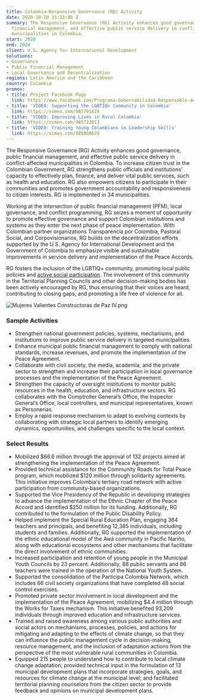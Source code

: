 ```yaml
---
title: Colombia—Responsive Governance (RG) Activity
date: 2020-10-20 15:33:00 Z
summary: The Responsive Governance (RG) Activity enhances good governance, public
  financial management, and effective public service delivery in conflict-affected
  municipalities in Colombia.
start: 2020
end: 2024
client: U.S. Agency for International Development
solutions:
- Governance
- Public Financial Management
- Local Governance and Decentralization
regions: Latin America and the Caribbean
country: Colombia
promos:
- title: Project Facebook Page
  link: https://www.facebook.com/Programa-Gobernabilidad-Responsable-de-USAIDColombia-102022655377659/
- title: 'VIDEO: Supporting the LGBTIQ+ Community in Colombia'
  link: https://vimeo.com/985701424
- title: 'VIDEO: Improving Lives in Rural Colombia'
  link: https://vimeo.com/985722813
- title: 'VIDEO: Training Young Colombians in Leadership Skills'
  link: https://vimeo.com/985800678
---
```


The Responsive Governance (RG) Activity enhances good governance, public financial management, and effective public service delivery in conflict-affected municipalities in Colombia. To increase citizen trust in the Colombian Government, RG strengthens public officials and institutions’ capacity to effectively plan, finance, and deliver vital public services, such as health and education. RG also empowers citizens to participate in their communities and promotes government accountability and responsiveness to citizen interests. RG is implemented in 34 municipalities.

Working at the intersection of public financial management (PFM), local governance, and conflict programming, RG seizes a moment of opportunity to promote effective governance and support Colombian institutions and systems as they enter the next phase of peace implementation. With Colombian partner organizations Transparencia por Colombia, Pastoral Social, and Corpovisionarios, RG builds on the decentralization efforts supported by the U.S. Agency for International Development and the Government of Colombia to emphasize visible and sustainable improvements in service delivery and implementation of the Peace Accords.

RG fosters the inclusion of the LGBTIQ+ community, promoting local public policies and [active social participation](https://vimeo.com/985701424). The involvement of this community in the Territorial Planning Councils and other decision-making bodies has been actively encouraged by RG, thus ensuring that their voices are heard, contributing to closing gaps, and promoting a life free of violence for all.

![Mujeres Valientes Constructoras de Paz IV.png](/uploads/Mujeres%20Valientes%20Constructoras%20de%20Paz%20IV.png)

### Sample Activities

* Strengthen national government policies, systems, mechanisms, and institutions to improve public service delivery in targeted municipalities.
* Enhance municipal public financial management to comply with national standards, increase revenues, and promote the implementation of the Peace Agreement.
* Collaborate with civil society, the media, academia, and the private sector to strengthen and increase their participation in local governance processes and the implementation of the Peace Agreement.
* Strengthen the capacity of oversight institutions to monitor public resources in the health, education, and infrastructure sectors. RG collaborates with the Comptroller General’s Office, the Inspector General’s Office, local controllers, and municipal representatives, known as Personerías.
* Employ a rapid response mechanism to adapt to evolving contexts by collaborating with strategic local partners to identify emerging dynamics, opportunities, and challenges specific to the local context.

### Select Results

* Mobilized $66.6 million through the approval of 132 projects aimed at strengthening the implementation of the Peace Agreement.
* Provided technical assistance for the Community Roads for Total Peace program, which mobilized $120 million through solidarity agreements. This initiative improves Colombia's tertiary road network with active participation from community-based organizations.
* Supported the Vice Presidency of the Republic in developing strategies to advance the implementation of the Ethnic Chapter of the Peace Accord and identified $250 million for its funding. Additionally, RG contributed to the formulation of the Public Disability Policy.
* Helped implement the Special Rural Education Plan, engaging 364 teachers and principals, and benefiting 12,385 individuals, including students and families. Additionally, RG supported the implementation of the ethnic educational model of the Awá community in Pacific Nariño, along with educational ecosystems and other mechanisms that facilitate the direct involvement of ethnic communities.
* Increased participation and retention of young people in the Municipal Youth Councils by 23 percent. Additionally, 88 public servants and 86 teachers were trained in the operation of the National Youth System.
* Supported the consolidation of the Participa Colombia Network, which includes 66 civil society organizations that have completed 48 social control exercises.
* Promoted private sector involvement in local development and the implementation of the Peace Agreement, mobilizing $4.4 million through the Works for Taxes mechanism. This initiative benefited 93,209 individuals through improved education and infrastructure services.
* Trained and raised awareness among various public authorities and social actors on mechanisms, processes, policies, and actions for mitigating and adapting to the effects of climate change, so that they can influence the public management cycle in decision-making, resource management, and the inclusion of adaptation actions from the perspective of the most vulnerable rural communities in Colombia.
* Equipped 215 people to understand how to contribute to local climate change adaptation; provided technical input in the formulation of 13 municipal development plans that incorporate strategies, goals, and resources for climate change at the municipal level; and facilitated territorial planning counselors from the citizen sector to provide feedback and opinions on municipal development plans.
